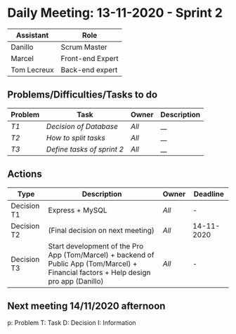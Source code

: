 # Daily Meeting: 13-11-2020 - Sprint 2

| Assistant  | Role  |  
|---|---|
| Danillo  | Scrum Master  |   
| Marcel |  Front-end Expert |  
| Tom Lecreux |  Back-end expert |  


## Problems/Difficulties/Tasks to do
| Problem  | Task  | Owner | Description |
|---|---|---|---|
| _T1_ | _Decision of Database_ | _All_ | __|
| _T2_ | _How to split tasks_ | _All_ | __|
| _T3_ | _Define tasks of sprint 2_ | _All_ | __|


## Actions
| Type  | Description  | Owner | Deadline |
|---|---|---|---|
| Decision T1 | Express + MySQL | _All_ | - |
| Decision T2 | (Final decision on next meeting) | _All_ | 14-11-2020  |
| Decision T3 | Start development of the Pro App (Tom/Marcel) + backend of Public App (Tom/Marcel) + Financial factors + Help design pro app (Danillo) | _All_ | - |

## Next meeting 14/11/2020 afternoon

p: Problem
T: Task
D: Decision
I: Information